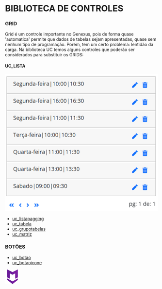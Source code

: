 # BIBLIOTECA DE CONTROLES

### GRID
Grid é um controle importante no Genexus, pois de forma quase 'automatica' permite que dados de tabelas sejam apresentadas, quase sem nenhum tipo de programação. Porém, tem um certo problema: lentidão da carga.
Na biblioteca UC temos alguns controles que poderão ser considerados para substituir os GRIDS:

#### UC_LISTA
[uc_lista]: https://github.com/cpsrepositorio/gx_designsystem/blob/main/doc/imagens/uc_lista.PNG
![alt text][uc_lista]

* [uc_listapagging]()
* [uc_tabela]()
* [uc_grupotabelas]()
* [uc_matriz]()

### BOTÕES
* [uc_botao](/doc/controles/uc_botao.md)
* [uc_botaoicone](/doc/controles/uc_botaoicone.md)

![alt text](https://github.com/adam-p/markdown-here/raw/master/src/common/images/icon48.png "Logo Title Text 1")
